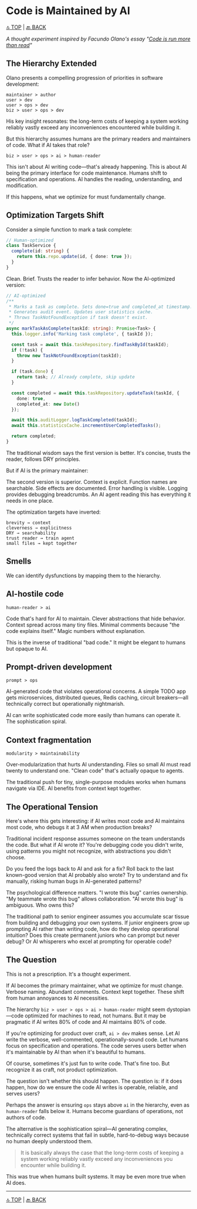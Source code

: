 # Code is Maintained by AI

[🔝 TOP](../README.md) | [🔙 BACK](./README.md)

_A thought experiment inspired by Facundo Olano's essay "[Code is run more than read](https://olano.dev/blog/code-is-run-more-than-read/)"_

## The Hierarchy Extended

Olano presents a compelling progression of priorities in software development:

```
maintainer > author
user > dev
user > ops > dev
biz > user > ops > dev
```

His key insight resonates: the long-term costs of keeping a system working reliably vastly exceed any inconveniences encountered while building it.

But this hierarchy assumes humans are the primary readers and maintainers of code. What if AI takes that role?

```
biz > user > ops > ai > human-reader
```

This isn't about AI writing code—that's already happening. This is about AI being the primary interface for code maintenance. Humans shift to specification and operations. AI handles the reading, understanding, and modification.

If this happens, what we optimize for must fundamentally change.

## Optimization Targets Shift

Consider a simple function to mark a task complete:

```typescript
// Human-optimized
class TaskService {
  complete(id: string) {
    return this.repo.update(id, { done: true });
  }
}
```

Clean. Brief. Trusts the reader to infer behavior. Now the AI-optimized version:

```typescript
// AI-optimized
/**
 * Marks a task as complete. Sets done=true and completed_at timestamp.
 * Generates audit event. Updates user statistics cache.
 * Throws TaskNotFoundException if task doesn't exist.
 */
async markTaskAsComplete(taskId: string): Promise<Task> {
  this.logger.info('Marking task complete', { taskId });

  const task = await this.taskRepository.findTaskById(taskId);
  if (!task) {
    throw new TaskNotFoundException(taskId);
  }

  if (task.done) {
    return task; // Already complete, skip update
  }

  const completed = await this.taskRepository.updateTask(taskId, {
    done: true,
    completed_at: new Date()
  });

  await this.auditLogger.logTaskCompleted(taskId);
  await this.statisticsCache.incrementUserCompletedTasks();

  return completed;
}
```

The traditional wisdom says the first version is better. It's concise, trusts the reader, follows DRY principles.

But if AI is the primary maintainer:

The second version is superior. Context is explicit. Function names are searchable. Side effects are documented. Error handling is visible. Logging provides debugging breadcrumbs. An AI agent reading this has everything it needs in one place.

The optimization targets have inverted:

```
brevity → context
cleverness → explicitness
DRY → searchability
trust reader → train agent
small files → kept together
```

## Smells

We can identify dysfunctions by mapping them to the hierarchy.

## AI-hostile code

`human-reader > ai`

Code that's hard for AI to maintain. Clever abstractions that hide behavior. Context spread across many tiny files. Minimal comments because "the code explains itself." Magic numbers without explanation.

This is the inverse of traditional "bad code." It might be elegant to humans but opaque to AI.

## Prompt-driven development

`prompt > ops`

AI-generated code that violates operational concerns. A simple TODO app gets microservices, distributed queues, Redis caching, circuit breakers—all technically correct but operationally nightmarish.

AI can write sophisticated code more easily than humans can operate it. The sophistication spiral.

## Context fragmentation

`modularity > maintainability`

Over-modularization that hurts AI understanding. Files so small AI must read twenty to understand one. "Clean code" that's actually opaque to agents.

The traditional push for tiny, single-purpose modules works when humans navigate via IDE. AI benefits from context kept together.

## The Operational Tension

Here's where this gets interesting: if AI writes most code and AI maintains most code, who debugs it at 3 AM when production breaks?

Traditional incident response assumes someone on the team understands the code. But what if AI wrote it? You're debugging code you didn't write, using patterns you might not recognize, with abstractions you didn't choose.

Do you feed the logs back to AI and ask for a fix? Roll back to the last known-good version that AI probably also wrote? Try to understand and fix manually, risking human bugs in AI-generated patterns?

The psychological difference matters. "I wrote this bug" carries ownership. "My teammate wrote this bug" allows collaboration. "AI wrote this bug" is ambiguous. Who owns this?

The traditional path to senior engineer assumes you accumulate scar tissue from building and debugging your own systems. If junior engineers grow up prompting AI rather than writing code, how do they develop operational intuition? Does this create permanent juniors who can prompt but never debug? Or AI whisperers who excel at prompting for operable code?

## The Question

This is not a prescription. It's a thought experiment.

If AI becomes the primary maintainer, what we optimize for must change. Verbose naming. Abundant comments. Context kept together. These shift from human annoyances to AI necessities.

The hierarchy `biz > user > ops > ai > human-reader` might seem dystopian—code optimized for machines to read, not humans. But it may be pragmatic if AI writes 80% of code and AI maintains 80% of code.

If you're optimizing for product over craft, `ai > dev` makes sense. Let AI write the verbose, well-commented, operationally-sound code. Let humans focus on specification and operations. The code serves users better when it's maintainable by AI than when it's beautiful to humans.

Of course, sometimes it's just fun to write code. That's fine too. But recognize it as craft, not product optimization.

The question isn't whether this should happen. The question is: if it does happen, how do we ensure the code AI writes is operable, reliable, and serves users?

Perhaps the answer is ensuring `ops` stays above `ai` in the hierarchy, even as `human-reader` falls below it. Humans become guardians of operations, not authors of code.

The alternative is the sophistication spiral—AI generating complex, technically correct systems that fail in subtle, hard-to-debug ways because no human deeply understood them.

> It is basically always the case that the long-term costs of keeping a system working reliably vastly exceed any inconveniences you encounter while building it.

This was true when humans built systems. It may be even more true when AI does.

---

[🔝 TOP](../README.md) | [🔙 BACK](./README.md)
